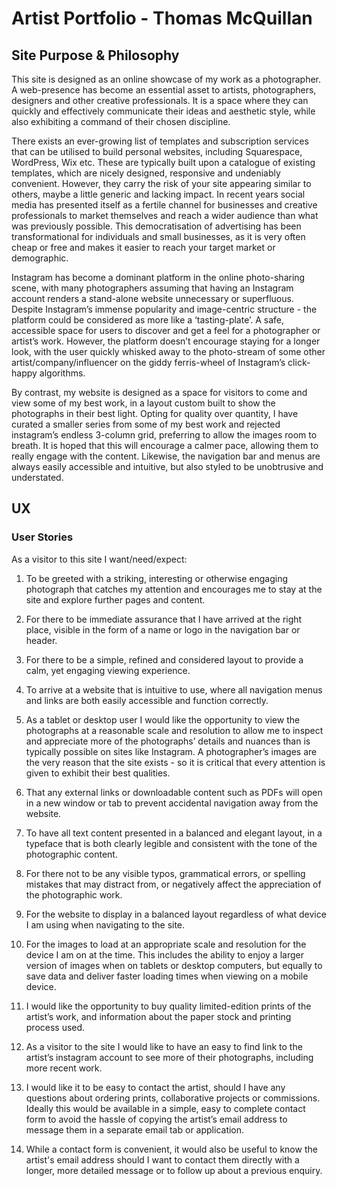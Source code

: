 # Artist Portfolio - Thomas McQuillan



## Site Purpose & Philosophy

This site is designed as an online showcase of my work as a photographer.  A web-presence has become an essential asset to artists, photographers, designers and other creative professionals. It is a space where they can quickly and effectively communicate their ideas and aesthetic style, while also exhibiting a command of their chosen discipline. 

There exists an ever-growing list of templates and subscription services that can be utilised to build personal websites, including Squarespace, WordPress, Wix etc. These are typically built upon a catalogue of existing templates, which are nicely designed, responsive and undeniably convenient. However, they carry the risk of your site appearing similar to others, maybe a little generic and lacking impact. In recent years social media has presented itself as a fertile channel for businesses and creative professionals to market themselves and reach a wider audience than what was previously possible. This democratisation of advertising has been transformational for individuals and small businesses, as it is very often cheap or free and makes it easier to reach your target market or demographic. 

Instagram has become a dominant platform in the online photo-sharing scene, with many photographers assuming that having an Instagram account renders a stand-alone website unnecessary or superfluous.  Despite Instagram’s immense popularity and image-centric structure - the platform could be considered as more like a ‘tasting-plate’.  A safe, accessible space for users to discover and get a feel for a photographer or artist’s work. However, the platform doesn’t encourage staying for a longer look, with the user quickly whisked away to the photo-stream of some other artist/company/influencer on the giddy ferris-wheel of Instagram’s click-happy algorithms. 

By contrast, my website is designed as a space for visitors to come and view some of my best work, in a layout custom built to show the photographs in their best light. Opting for quality over quantity, I have curated a smaller series from some of my best work and rejected instagram’s endless 3-column grid, preferring to allow the images room to breath. It is hoped that this will encourage a calmer pace, allowing them to really engage with the content. Likewise, the navigation bar and menus are always easily accessible and intuitive, but also styled to be unobtrusive and understated.


## UX

### User Stories

As a visitor to this site I want/need/expect:

1. To be greeted with a striking, interesting or otherwise engaging photograph that catches my attention and encourages me to stay at the site and explore further pages and content.

2. For there to be immediate assurance that I have arrived at the right place, visible in the form of a name or logo in the navigation bar or header.

3. For there to be a simple, refined and considered layout to provide a calm, yet engaging viewing experience.

4. To arrive at a website that is intuitive to use, where all navigation menus and links are both easily accessible and function correctly.

5. As a tablet or desktop user I would like the opportunity to view the photographs at a reasonable scale and resolution to allow me to inspect and appreciate more of the photographs’ details and nuances than is typically possible on sites like Instagram. A photographer’s images are the very reason that the site exists - so it is critical that every attention is given to exhibit their best qualities.

6. That any external links or downloadable content such as PDFs will open in a new window or tab to prevent accidental navigation away from the website.

7. To have all text content presented in a balanced and elegant layout, in a typeface that is both clearly legible and consistent with the tone of the photographic content.

8. For there not to be any visible typos, grammatical errors, or spelling mistakes that may distract from, or negatively affect the appreciation of the photographic work.

9. For the website to display in a balanced layout regardless of what device I am using when navigating to the site. 

10. For the images to load at an appropriate scale and resolution for the device I am on at the time.  This includes the ability to enjoy a larger version of images when on tablets or desktop computers, but equally to save data and deliver faster loading times when viewing on a mobile device.

11. I would like the opportunity to buy quality limited-edition prints of the artist’s work, and information about the paper stock and printing process used.

12. As a visitor to the site I would like to have an easy to find link to the artist’s instagram account to see more of their photographs, including more recent work.

13. I would like it to be easy to contact the artist, should I have any questions about ordering prints, collaborative projects or commissions. Ideally this would be available in a simple, easy to complete contact form to avoid the hassle of copying the artist’s email address to message them in a separate email tab or application.

14. While a contact form is convenient, it would also be useful to know the artist's email address should I want to contact them directly with a longer, more detailed message or to follow up about a previous enquiry.
